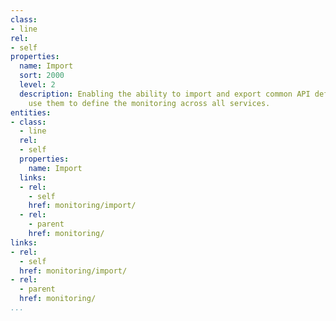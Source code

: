 ```yaml
---
class:
- line
rel:
- self
properties:
  name: Import
  sort: 2000
  level: 2
  description: Enabling the ability to import and export common API definitions and
    use them to define the monitoring across all services.
entities:
- class:
  - line
  rel:
  - self
  properties:
    name: Import
  links:
  - rel:
    - self
    href: monitoring/import/
  - rel:
    - parent
    href: monitoring/
links:
- rel:
  - self
  href: monitoring/import/
- rel:
  - parent
  href: monitoring/
...
```

